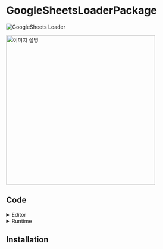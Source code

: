 # GoogleSheetsLoaderPackage

![GoogleSheets Loader](https://github.com/user-attachments/assets/7ca07883-3f30-4a38-80eb-902d4776429d)

<img src=https://github.com/user-attachments/assets/7ca07883-3f30-4a38-80eb-902d4776429d alt="이미지 설명" width="400"/>

## Code
<details>
  <summary>Editor</summary>

  - [GoogleSheetEditor](Scripts/GoogleSheetEditor.cs) - Main <br><br>
  - [GoogleSheetDataContainer](Scripts/GoogleSheetDataContainer.cs) - 불러올 GoogleSheets 데이터 컨테이너 <br><br>
  - [GoogleSheetResponse](Scripts/GoogleSheetResponse.cs) - GoogleSheets에서 로드한 Response <br><br>
  - [GoogleSheetDefine](Scripts/GoogleSheetDefine.cs) - Define

</details>

<details>
  <summary>Runtime</summary>

  - [GoogleSheetLoader](Scripts/Scripts/GoogleSheetLoader.cs) - Json 변환 및 저장



</details>

## Installation

